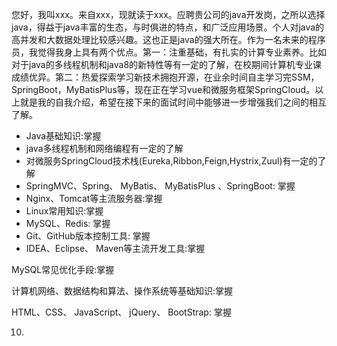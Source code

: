 您好，我叫xxx。来自xxx，现就读于xxx。应聘贵公司的java开发岗，之所以选择java，得益于java丰富的生态，与时俱进的特点，和广泛应用场景。个人对java的高并发和大数据处理比较感兴趣。这也正是java的强大所在。作为一名未来的程序员，我觉得我身上具有两个优点。第一：注重基础，有扎实的计算专业素养。比如对于java的多线程机制和java8的新特性等有一定的了解，在校期间计算机专业课成绩优异。第二：热爱探索学习新技术拥抱开源，在业余时间自主学习完SSM，SpringBoot，MyBatisPlus等，现在正在学习vue和微服务框架SpringCloud。以上就是我的自我介绍，希望在接下来的面试时间中能够进一步增强我们之间的相互了解。

+ Java基础知识:掌握
+ java多线程机制和网络编程有一定的了解
+ 对微服务SpringCloud技术栈(Eureka,Ribbon,Feign,Hystrix,Zuul)有一定的了解
+ SpringMVC、Spring、 MyBatis、 MyBatisPlus 、SpringBoot: 掌握
+ Nginx、Tomcat等主流服务器:掌握
+ Linux常用知识:掌握
+ MySQL、Redis: 掌握
+ Git、GitHub版本控制工具: 掌握
+ IDEA、Eclipse、 Maven等主流开发工具:掌握



MySQL常见优化手段:掌握

计算机网络、数据结构和算法、操作系统等基础知识:掌握

HTML、CSS、 JavaScript、 jQuery、 BootStrap: 掌握





10. 















































